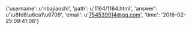 {'username': u'nbajiaoshi', 'path': u'1164/1164.html', 'answer': u'\u8fd8\u6ca1\u6709', 'email': u'754539914@qq.com', 'time': '2016-02-25:09:41:06'}